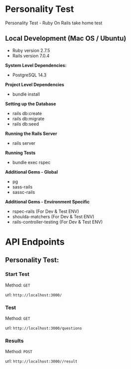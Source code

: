 # Personality Test
Personality Test - Ruby On Rails take home test

## Local Development (Mac OS / Ubuntu)

 - Ruby version 2.7.5
 - Rails version 7.0.4

**System Level Dependencies:**

 - PostgreSQL 14.3

**Project Level Dependencies**

 - bundle install

**Setting up the Database**

 - rails db:create 
 - rails db:migrate 
 - rails db:seed

**Running the Rails Server**

 - rails server 

**Running Tests**

- bundle exec rspec

**Additional Gems - Global**

- pg
- sass-rails
- sassc-rails

**Additional Gems - Environment Specific**

- rspec-rails (For Dev & Test ENV)
- shoulda-matchers (For Dev & Test ENV)
- rails-controller-testing (For Dev & Test ENV)

# API Endpoints

## Personality Test:
### Start Test
Method: `GET`

url:  `http://localhost:3000/`


### Test
Method: `GET`

url:  `http://localhost:3000/questions`

### Results
Method: `POST`

url:  `http://localhost:3000//result`


